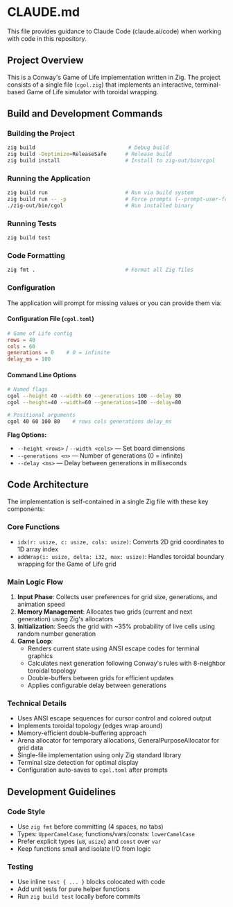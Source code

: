 # CLAUDE.md

This file provides guidance to Claude Code (claude.ai/code) when working with code in this repository.

## Project Overview

This is a Conway's Game of Life implementation written in Zig. The project consists of a single file (`cgol.zig`) that implements an interactive, terminal-based Game of Life simulator with toroidal wrapping.

## Build and Development Commands

### Building the Project
```bash
zig build                              # Debug build
zig build -Doptimize=ReleaseSafe      # Release build
zig build install                     # Install to zig-out/bin/cgol
```

### Running the Application
```bash
zig build run                         # Run via build system
zig build run -- -p                   # Force prompts (--prompt-user-for-config)
./zig-out/bin/cgol                    # Run installed binary
```

### Running Tests
```bash
zig build test
```

### Code Formatting
```bash
zig fmt .                             # Format all Zig files
```

### Configuration
The application will prompt for missing values or you can provide them via:

#### Configuration File (`cgol.toml`)
```toml
# Game of Life config
rows = 40
cols = 60
generations = 0    # 0 = infinite
delay_ms = 100
```

#### Command Line Options
```bash
# Named flags
cgol --height 40 --width 60 --generations 100 --delay 80
cgol --height=40 --width=60 --generations=100 --delay=80

# Positional arguments
cgol 40 60 100 80    # rows cols generations delay_ms
```

**Flag Options:**
- `--height <rows>` / `--width <cols>` — Set board dimensions
- `--generations <n>` — Number of generations (0 = infinite)
- `--delay <ms>` — Delay between generations in milliseconds

## Code Architecture

The implementation is self-contained in a single Zig file with these key components:

### Core Functions
- `idx(r: usize, c: usize, cols: usize)`: Converts 2D grid coordinates to 1D array index
- `addWrap(i: usize, delta: i32, max: usize)`: Handles toroidal boundary wrapping for the Game of Life grid

### Main Logic Flow
1. **Input Phase**: Collects user preferences for grid size, generations, and animation speed
2. **Memory Management**: Allocates two grids (current and next generation) using Zig's allocators
3. **Initialization**: Seeds the grid with ~35% probability of live cells using random number generation
4. **Game Loop**: 
   - Renders current state using ANSI escape codes for terminal graphics
   - Calculates next generation following Conway's rules with 8-neighbor toroidal topology
   - Double-buffers between grids for efficient updates
   - Applies configurable delay between generations

### Technical Details
- Uses ANSI escape sequences for cursor control and colored output
- Implements toroidal topology (edges wrap around)
- Memory-efficient double-buffering approach
- Arena allocator for temporary allocations, GeneralPurposeAllocator for grid data
- Single-file implementation using only Zig standard library
- Terminal size detection for optimal display
- Configuration auto-saves to `cgol.toml` after prompts

## Development Guidelines

### Code Style
- Use `zig fmt` before committing (4 spaces, no tabs)
- Types: `UpperCamelCase`; functions/vars/consts: `lowerCamelCase`
- Prefer explicit types (`u8`, `usize`) and `const` over `var`
- Keep functions small and isolate I/O from logic

### Testing
- Use inline `test { ... }` blocks colocated with code
- Add unit tests for pure helper functions
- Run `zig build test` locally before commits
